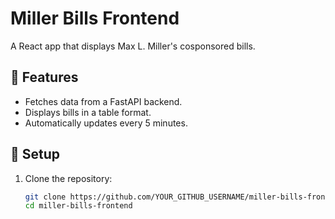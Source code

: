 # Miller Bills Frontend

A React app that displays Max L. Miller's cosponsored bills.

## 🚀 Features
- Fetches data from a FastAPI backend.
- Displays bills in a table format.
- Automatically updates every 5 minutes.

## 📌 Setup
1. Clone the repository:
   ```bash
   git clone https://github.com/YOUR_GITHUB_USERNAME/miller-bills-frontend.git
   cd miller-bills-frontend
